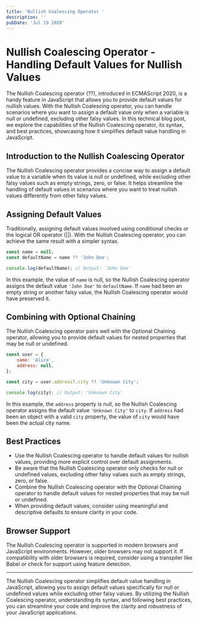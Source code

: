 ```yaml
---
title: 'Nullish Coalescing Operator '
description: ''
pubDate: 'Jul 19 2020'
---
```


# Nullish Coalescing Operator - Handling Default Values for Nullish Values

The Nullish Coalescing operator (??), introduced in ECMAScript 2020, is a handy feature in JavaScript that allows you to provide default values for nullish values. With the Nullish Coalescing operator, you can handle scenarios where you want to assign a default value only when a variable is null or undefined, excluding other falsy values. In this technical blog post, we explore the capabilities of the Nullish Coalescing operator, its syntax, and best practices, showcasing how it simplifies default value handling in JavaScript.

## Introduction to the Nullish Coalescing Operator

The Nullish Coalescing operator provides a concise way to assign a default value to a variable when its value is null or undefined, while excluding other falsy values such as empty strings, zero, or false. It helps streamline the handling of default values in scenarios where you want to treat nullish values differently from other falsy values.

## Assigning Default Values

Traditionally, assigning default values involved using conditional checks or the logical OR operator (||). With the Nullish Coalescing operator, you can achieve the same result with a simpler syntax.

```javascript
const name = null;
const defaultName = name ?? 'John Doe';

console.log(defaultName); // Output: 'John Doe'
```

In this example, the value of `name` is null, so the Nullish Coalescing operator assigns the default value `'John Doe'` to `defaultName`. If `name` had been an empty string or another falsy value, the Nullish Coalescing operator would have preserved it.

## Combining with Optional Chaining

The Nullish Coalescing operator pairs well with the Optional Chaining operator, allowing you to provide default values for nested properties that may be null or undefined.

```javascript
const user = {
    name: 'Alice',
    address: null,
};

const city = user.address?.city ?? 'Unknown City';

console.log(city); // Output: 'Unknown City'
```

In this example, the `address` property is null, so the Nullish Coalescing operator assigns the default value `'Unknown City'` to `city`. If `address` had been an object with a valid `city` property, the value of `city` would have been the actual city name.

## Best Practices

-   Use the Nullish Coalescing operator to handle default values for nullish values, providing more explicit control over default assignments.
-   Be aware that the Nullish Coalescing operator only checks for null or undefined values, excluding other falsy values such as empty strings, zero, or false.
-   Combine the Nullish Coalescing operator with the Optional Chaining operator to handle default values for nested properties that may be null or undefined.
-   When providing default values, consider using meaningful and descriptive defaults to ensure clarity in your code.

## Browser Support

The Nullish Coalescing operator is supported in modern browsers and JavaScript environments. However, older browsers may not support it. If compatibility with older browsers is required, consider using a transpiler like Babel or check for support using feature detection.

---

The Nullish Coalescing operator simplifies default value handling in JavaScript, allowing you to assign default values specifically for null or undefined values while excluding other falsy values. By utilizing the Nullish Coalescing operator, understanding its syntax, and following best practices, you can streamline your code and improve the clarity and robustness of your JavaScript applications.
